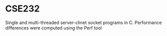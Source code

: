 # CSE232
Single and multi-threaded server-clinet socket programs in C. Performance differences were computed using the Perf tool
